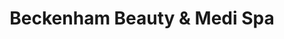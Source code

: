 ---
title: "Beckenham Beauty & Medi Spa"
url: /christchurch/beckenham-beauty-and-medi-spa/
shop: beauty
---